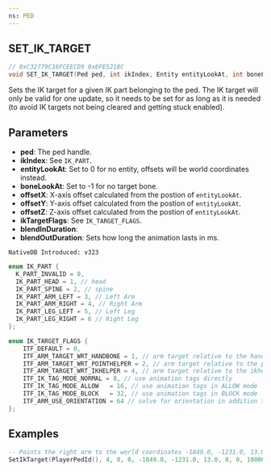 ```yaml
---
ns: PED
---
```

## SET_IK_TARGET

```c
// 0xC32779C16FCEECD9 0x6FE5218C
void SET_IK_TARGET(Ped ped, int ikIndex, Entity entityLookAt, int boneLookAt, float offsetX, float offsetY, float offsetZ, cs_type(Any) int ikTargetFlags, int blendInDuration, int blendOutDuration);
```

Sets the IK target for a given IK part belonging to the ped. The IK target will only be valid for one update, so it needs to be set for as long as it is needed (to avoid IK targets not being cleared and getting stuck enabled).

## Parameters
* **ped**: The ped handle.
* **ikIndex**: See ``IK_PART``.
* **entityLookAt**: Set to 0 for no entity, offsets will be world coordinates instead.
* **boneLookAt**: Set to -1 for no target bone.
* **offsetX**: X-axis offset calculated from the postion of ``entityLookAt``.
* **offsetY**: Y-axis offset calculated from the postion of ``entityLookAt``.
* **offsetZ**: Z-axis offset calculated from the postion of ``entityLookAt``.
* **ikTargetFlags**: See ``IK_TARGET_FLAGS``.
* **blendInDuration**: 
* **blendOutDuration**: Sets how long the animation lasts in ms.


```
NativeDB Introduced: v323
```

```c
enum IK_PART {
  K_PART_INVALID = 0,
  IK_PART_HEAD = 1, // head
  IK_PART_SPINE = 2, // spine
  IK_PART_ARM_LEFT = 3, // Left Arm
  IK_PART_ARM_RIGHT = 4, // Right Arm
  IK_PART_LEG_LEFT = 5, // Left Leg
  IK_PART_LEG_RIGHT = 6 // Right Leg
};

```

```c
enum IK_TARGET_FLAGS {
	ITF_DEFAULT = 0,
	ITF_ARM_TARGET_WRT_HANDBONE	= 1, // arm target relative to the handbone
	ITF_ARM_TARGET_WRT_POINTHELPER = 2, // arm target relative to the pointhelper
	ITF_ARM_TARGET_WRT_IKHELPER	= 4, // arm target relative to the ikhelper
	ITF_IK_TAG_MODE_NORMAL = 8, // use animation tags directly
	ITF_IK_TAG_MODE_ALLOW	= 16, // use animation tags in ALLOW mode
	ITF_IK_TAG_MODE_BLOCK	= 32, // use animation tags in BLOCK mode
	ITF_ARM_USE_ORIENTATION	= 64 // solve for orientation in addition to position
};

```

## Examples
```lua
-- Points the right arm to the world coordinates -1849.0, -1231.0, 13.0 for 10 seconds -- Which is the end of the Del Perro Pier
SetIkTarget(PlayerPedId(), 4, 0, 0, -1849.0, -1231.0, 13.0, 0, 0, 10000) 
```



